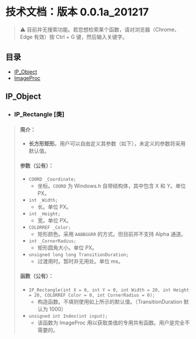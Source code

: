 # 技术文档：版本 0.0.1a_201217

> :warning: 目前并无搜索功能。若您想检索某个函数，请对浏览器（Chrome、Edge 有效）按 Ctrl + G 键，然后输入关键字。

## 目录
- [IP_Object](https://github.com/Junhao139/EasyX_DrawingObject/blob/main/Technical%20Document/v0.0.1a_201217.md#IP_Object)
- [ImageProc](https://github.com/Junhao139/EasyX_DrawingObject/blob/main/Technical%20Document/v0.0.1a_201217.md#ImageProc)

## IP_Object

- ### IP_Rectangle [类]
> #### __简介__：<br>
> * __长方形矩形__。用户可以自由定义其参数（如下），未定义的参数将采用默认值。
> #### __参数（公有）__：<br>
> * `COORD _Coordinate;`
>   * 坐标。`COORD` 为 Windows.h 自带结构体，其中包含 X 和 Y。单位 PX。
> * `int _Width;`
>   * 长。单位 PX。
> *	`int _Height;`
>   * 宽。单位 PX。
> * `COLORREF _Color;`
>   * 矩形颜色。采用 `AABBGGRR` 的方式。但目前并不支持 Alpha 通道。
> *	`int _CornerRadius;`
>   * 矩形圆角大小。单位 PX。
> *	`unsigned long long TransitionDuration;`
>   * 过渡用时。暂时并无用处。单位 ms。
> #### __函数（公有）__：<br>
> * `IP_Rectangle(int X = 0, int Y = 0, int Width = 20, int Height = 20, COLORREF Color = 0, int CornerRadius = 0);`
>   * 构造函数。不填则使用如上所示的默认值。（TransitionDuration 默认为 1000）
> * `unsigned int Index(int input);`
>   * 该函数为 ImageProc 用以获取类值的专用共有函数。用户是完全不需要的。
